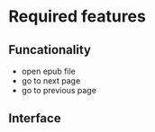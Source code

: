 # Required features

## Funcationality

- open epub file
- go to next page
- go to previous page

## Interface